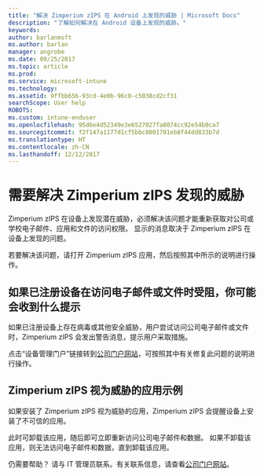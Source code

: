 ```yaml
---
title: "解决 Zimperium zIPS 在 Android 上发现的威胁 | Microsoft Docs"
description: "了解如何解决在 Android 设备上发现的威胁。"
keywords: 
author: barlanmsft
ms.author: barlan
manager: angrobe
ms.date: 09/25/2017
ms.topic: article
ms.prod: 
ms.service: microsoft-intune
ms.technology: 
ms.assetid: 9ffbb656-93cd-4e0b-96c0-c5038cd2cf31
searchScope: User help
ROBOTS: 
ms.custom: intune-enduser
ms.openlocfilehash: 95d6e4d52349e3e6527027fa8074cc92e54b0ca7
ms.sourcegitcommit: f2f147a1177d1cf5bbc8001701eb8f44dd833b7d
ms.translationtype: HT
ms.contentlocale: zh-CN
ms.lasthandoff: 12/12/2017
---
```

# <a name="you-need-to-resolve-a-threat-found-by-zimperium-zips"></a>需要解决 Zimperium zIPS 发现的威胁

Zimperium zIPS 在设备上发现潜在威胁，必须解决该问题才能重新获取对公司或学校电子邮件、应用和文件的访问权限。 显示的消息取决于 Zimperium zIPS 在设备上发现的问题。

若要解决该问题，请打开 Zimperium zIPS 应用，然后按照其中所示的说明进行操作。

## <a name="what-you-might-see-if-your-enrolled-device-is-blocked-from-accessing-email-or-files"></a>如果已注册设备在访问电子邮件或文件时受阻，你可能会收到什么提示

如果已注册设备上存在病毒或其他安全威胁，用户尝试访问公司电子邮件或文件时，Zimperium zIPS 会发出警告消息，提示用户采取措施。

点击“设备管理门户”链接转到[公司门户网站](https://portal.manage.microsoft.com#HelpDeskDialog)，可按照其中有关修复此问题的说明进行操作。

## <a name="example-of-an-app-that-zimperium-zips-sees-as-a-threat"></a>Zimperium zIPS 视为威胁的应用示例

如果安装了 Zimperium zIPS 视为威胁的应用，Zimperium zIPS 会提醒设备上安装了不可信的应用。

此时可卸载该应用，随后即可立即重新访问公司电子邮件和数据。 如果不卸载该应用，则无法访问电子邮件和数据，直到卸载该应用。

仍需要帮助？ 请与 IT 管理员联系。有关联系信息，请查看[公司门户网站](https://portal.manage.microsoft.com#HelpDeskDialog)。
